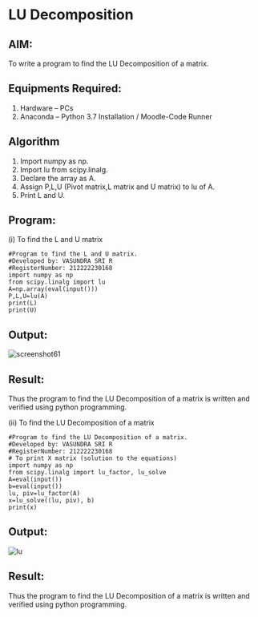 # LU Decomposition 

## AIM:
To write a program to find the LU Decomposition of a matrix.

## Equipments Required:
1. Hardware – PCs
2. Anaconda – Python 3.7 Installation / Moodle-Code Runner

## Algorithm
1. Import numpy as np.
2. Import lu from scipy.linalg.
3. Declare the array as A.
4. Assign P,L,U (Pivot matrix,L matrix and U matrix) to lu of A.
5. Print L and U.

## Program:
(i) To find the L and U matrix
```
#Program to find the L and U matrix.
#Developed by: VASUNDRA SRI R
#RegisterNumber: 212222230168
import numpy as np
from scipy.linalg import lu
A=np.array(eval(input()))
P,L,U=lu(A)
print(L)
print(U)
```

## Output:


![screenshot61](https://user-images.githubusercontent.com/119393983/236673377-5abbcd8a-57d0-44e9-8649-c6bc88662056.png)

## Result:
Thus the program to find the LU Decomposition of a matrix is written and verified using python programming.


(ii) To find the LU Decomposition of a matrix
```
#Program to find the LU Decomposition of a matrix.
#Developed by: VASUNDRA SRI R
#RegisterNumber: 212222230168
# To print X matrix (solution to the equations)
import numpy as np
from scipy.linalg import lu_factor, lu_solve
A=eval(input())
b=eval(input())
lu, piv=lu_factor(A)
x=lu_solve((lu, piv), b)
print(x)
```

## Output:


![lu](https://user-images.githubusercontent.com/119393983/236673515-4d40142e-cc8d-4347-b8cc-411f548b8693.png)

## Result:
Thus the program to find the LU Decomposition of a matrix is written and verified using python programming.

